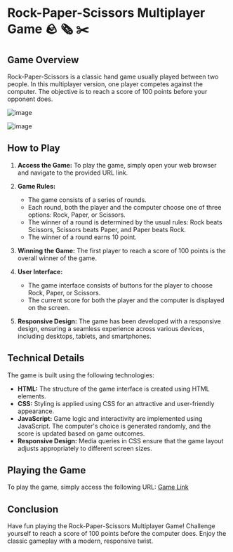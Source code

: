 # Rock-Paper-Scissors Multiplayer Game 🪨 🗞️ ✂️

## Game Overview

Rock-Paper-Scissors is a classic hand game usually played between two people. In this multiplayer version, one player competes against the computer. The objective is to reach a score of 100 points before your opponent does.

![image](https://github.com/Ramprasadmanna/Rock-Paper-Scissor/assets/97107928/085cb7bc-5f02-40c4-b855-3e1e90439fb6)

![image](https://github.com/Ramprasadmanna/Rock-Paper-Scissor/assets/97107928/cf487fe3-af97-4b38-a3b9-727d9c3c1f78)

## How to Play

1. **Access the Game:**
   To play the game, simply open your web browser and navigate to the provided URL link.

2. **Game Rules:**
   - The game consists of a series of rounds.
   - Each round, both the player and the computer choose one of three options: Rock, Paper, or Scissors.
   - The winner of a round is determined by the usual rules: Rock beats Scissors, Scissors beats Paper, and Paper beats Rock.
   - The winner of a round earns 10 point.

3. **Winning the Game:**
   The first player to reach a score of 100 points is the overall winner of the game.

4. **User Interface:**
   - The game interface consists of buttons for the player to choose Rock, Paper, or Scissors.
   - The current score for both the player and the computer is displayed on the screen.

5. **Responsive Design:**
   The game has been developed with a responsive design, ensuring a seamless experience across various devices, including desktops, tablets, and smartphones.

## Technical Details

The game is built using the following technologies:

- **HTML:** The structure of the game interface is created using HTML elements.
- **CSS:** Styling is applied using CSS for an attractive and user-friendly appearance.
- **JavaScript:** Game logic and interactivity are implemented using JavaScript. The computer's choice is generated randomly, and the score is updated based on game outcomes.
- **Responsive Design:** Media queries in CSS ensure that the game layout adjusts appropriately to different screen sizes.

## Playing the Game

To play the game, simply access the following URL: [Game Link](https://ramprasadmanna.github.io/Rock-Paper-Scissor/)

## Conclusion

Have fun playing the Rock-Paper-Scissors Multiplayer Game! Challenge yourself to reach a score of 100 points before the computer does. Enjoy the classic gameplay with a modern, responsive twist.
